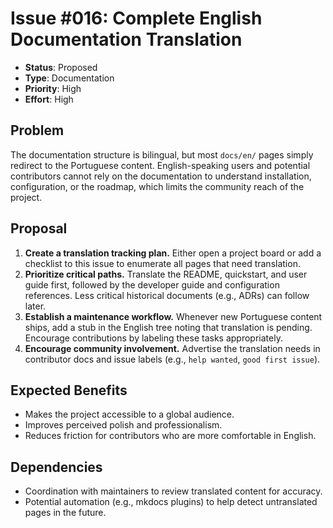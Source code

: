 # Issue #016: Complete English Documentation Translation

- **Status**: Proposed
- **Type**: Documentation
- **Priority**: High
- **Effort**: High

## Problem

The documentation structure is bilingual, but most `docs/en/` pages simply redirect to the Portuguese content. English-speaking users and potential contributors cannot rely on the documentation to understand installation, configuration, or the roadmap, which limits the community reach of the project.

## Proposal

1. **Create a translation tracking plan.** Either open a project board or add a checklist to this issue to enumerate all pages that need translation.
2. **Prioritize critical paths.** Translate the README, quickstart, and user guide first, followed by the developer guide and configuration references. Less critical historical documents (e.g., ADRs) can follow later.
3. **Establish a maintenance workflow.** Whenever new Portuguese content ships, add a stub in the English tree noting that translation is pending. Encourage contributions by labeling these tasks appropriately.
4. **Encourage community involvement.** Advertise the translation needs in contributor docs and issue labels (e.g., `help wanted`, `good first issue`).

## Expected Benefits

- Makes the project accessible to a global audience.
- Improves perceived polish and professionalism.
- Reduces friction for contributors who are more comfortable in English.

## Dependencies

- Coordination with maintainers to review translated content for accuracy.
- Potential automation (e.g., mkdocs plugins) to help detect untranslated pages in the future.
